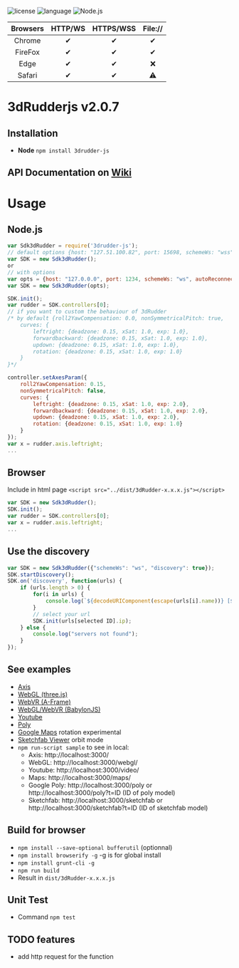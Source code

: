 ![license](https://img.shields.io/github/license/mashape/apistatus.svg)
![language](https://img.shields.io/badge/Language-javascript-green.svg) 
![Node.js](https://img.shields.io/badge/Node.js-v12.13.1-green.svg)

|      Browsers     | HTTP/WS  | HTTPS/WSS  | File://  |
|:--------------:|:--------:|:--------:|:--------:|
|   Chrome   |    ✔     |    ✔     |    ✔     |
|   FireFox  |    ✔     |    ✔    |    ✔     |
|   Edge   |    ✔     |    ✔    |    :x:     |
|   Safari   |    ✔     |    ✔     |    :warning:     |

# 3dRudderjs v2.0.7

## Installation

* **Node** ```npm install 3drudder-js```

## API Documentation on [Wiki](https://github.com/3DRudder/3dRudder-js/wiki/API-doc)

# Usage

## Node.js

```javascript
var Sdk3dRudder = require('3drudder-js');
// default options {host: "127.51.100.82", port: 15698, schemeWs: "wss", autoReconnect: true, autoReconnectInterval: 500 /*ms*/};
var SDK = new Sdk3dRudder(); 
or
// with options
var opts = {host: "127.0.0.0", port: 1234, schemeWs: "ws", autoReconnect: false, autoReconnectInterval: 1000 /*1 sec*/};
var SDK = new Sdk3dRudder(opts);

SDK.init();
var rudder = SDK.controllers[0];
// if you want to custom the behaviour of 3dRudder
/* by default {roll2YawCompensation: 0.0, nonSymmetricalPitch: true,
    curves: {
        leftright: {deadzone: 0.15, xSat: 1.0, exp: 1.0},
        forwardbackward: {deadzone: 0.15, xSat: 1.0, exp: 1.0},					
        updown: {deadzone: 0.15, xSat: 1.0, exp: 1.0},
        rotation: {deadzone: 0.15, xSat: 1.0, exp: 1.0}
    }
}*/

controller.setAxesParam({
    roll2YawCompensation: 0.15,
    nonSymmetricalPitch: false,
    curves: {
        leftright: {deadzone: 0.15, xSat: 1.0, exp: 2.0},
        forwardbackward: {deadzone: 0.15, xSat: 1.0, exp: 2.0},					
        updown: {deadzone: 0.15, xSat: 1.0, exp: 2.0},
        rotation: {deadzone: 0.15, xSat: 1.0, exp: 1.0}
    }
});
var x = rudder.axis.leftright;
...
```

## Browser

Include in html page ```<script src="../dist/3dRudder-x.x.x.js"></script>```

```javascript
var SDK = new Sdk3dRudder();
SDK.init();
var rudder = SDK.controllers[0];
var x = rudder.axis.leftright;
...
```

## Use the discovery

```javascript
var SDK = new Sdk3dRudder({"schemeWs": "ws", "discovery": true});
SDK.startDiscovery();
SDK.on('discovery', function(urls) {    
    if (urls.length > 0) {
        for(i in urls) {
            console.log(`${decodeURIComponent(escape(urls[i].name))} [${urls[i].ip }]`);
        }
        // select your url
        SDK.init(urls[selected ID].ip);
    } else {
        console.log("servers not found");
    }    
});
```


## See examples

* [Axis](/examples/axis.html)  
* [WebGL (three.js)](/examples/webgl.html)
* [WebVR (A-Frame)](https://3drudder.github.io/aframe-3dRudder/)
* [WebGL/WebVR (BabylonJS)](https://3drudder.github.io/babylonjs-3dRudder/)
* [Youtube](/examples/video.html)
* [Poly](/examples/poly.html)
* [Google Maps](/examples/maps.html) rotation experimental
* [Sketchfab Viewer](/examples/sketchfab.html) orbit mode
* ```npm run-script sample``` to see in local:
  * Axis: http://localhost:3000/
  * WebGL: http://localhost:3000/webgl/
  * Youtube: http://localhost:3000/video/
  * Maps: http://localhost:3000/maps/ 
  * Google Poly: http://localhost:3000/poly or http://localhost:3000/poly?t=ID (ID of poly model)
  * Sketchfab: http://localhost:3000/sketchfab or http://localhost:3000/sketchfab?t=ID (ID of sketchfab model)

## Build for browser

* ```npm install --save-optional bufferutil``` (optionnal)
* ```npm install browserify -g``` -g is for global install
* ```npm install grunt-cli -g```
* ```npm run build```
* Result in ```dist/3dRudder-x.x.x.js```

## Unit Test

* Command ```npm test```

## TODO features

* add http request for the function
